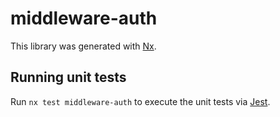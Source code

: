# middleware-auth

This library was generated with [Nx](https://nx.dev).

## Running unit tests

Run `nx test middleware-auth` to execute the unit tests via [Jest](https://jestjs.io).
